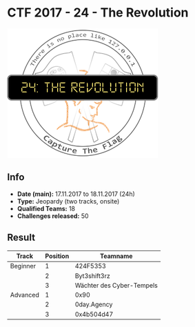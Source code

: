 # CTF 2017 - 24 - The Revolution

![logo](img/logo.png)

## Info
- **Date (main):** 17.11.2017 to 18.11.2017 (24h)
- **Type:** Jeopardy (two tracks, onsite)
- **Qualified Teams:** 18
- **Challenges released:** 50

## Result
|Track|Position|Teamname|
|---|---|---|
|Beginner|1|424F5353|
||2|Byt3shift3rz|
||3|Wächter des Cyber-Tempels|
|Advanced|1|0x90|
||2|0day.Agency|
||3|0x4b504d47|
